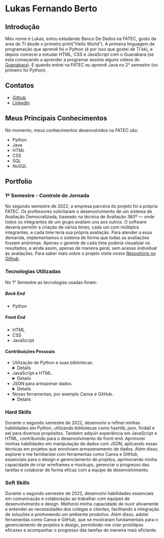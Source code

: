 # Lukas Fernando Berto

## Introdução
Meu nome é Lukas, estou estudando Banco De Dados na FATEC, gosto da area de TI desde o primeiro print("Hello World"). A primeira linguagem de programação que aprendi foi o Python (é por isso que gostei de TI kk), e depois comecei a estudar HTML, CSS e JavaScript com o Guanabara (se esta começando a aprender a programar assista alguns videos do [Guanabara](https://www.youtube.com/@CursoemVideo)). E quando entrei na FATEC eu aprendi Java no 2° semestre (no primeiro foi Python).

## Contatos
* [Github](https://github.com/LukasFernando)
* [LinkedIn](https://www.linkedin.com/)

## Meus Principais Conhecimentos
No momento, meus conhecimentos desenvolvidos na FATEC são:
* Python
* Java
* HTML
* CSS
* SQL
* NoSQL

## Portfolio
### 1º Semestre - Controle de Jornada
No segundo semestre de 2022, a empresa parceira do projeto foi a própria FATEC. Os professores solicitaram o desenvolvimento de um sistema de Avaliação Democratizada, baseado na técnica de Avaliação 360º — onde todos os integrantes de um grupo avaliam uns aos outros.
O software deveria permitir a criação de vários times, cada um com múltiplos integrantes, e cada time teria sua própria avaliação. Para atender a essa demanda, implementamos o sistema de forma que todas as avaliações fossem anônimas. Apenas o gerente de cada time poderia visualizar os resultados, e ainda assim, apenas de maneira geral, sem acesso individual às avaliações. Para saber mais sobre o projeto visite nosso [Repositório no Github](https://github.com/LukasFernando/FATEC-API-1_Semestre-Falcon).

### Tecnologias Utilizadas
No 1° Semestre as tecnologias usadas foram: 
##### **Back End**
  * Python
##### **Front End** 
  * HTML
  * CSS
  * JavaScript

#### Contribuições Pessoais
* Utilização de Python e suas bibliotecas. <details> Durante o segundo semestre de 2022, aprimorei minhas habilidades em Python e algumas bibliotecas como hashlib, json, findall, eel, entre outros. </details>
* JavaScript e HTML. <details> Durante o segundo semestre de 2022, aprendi JavaScript e HTML e ajudei no desenvolvimento do front-end. </details>
* JSON para armazenar dados. <details> Durante o segundo semestre de 2022, utilizamos o JSON para armazenar os dados do software, então consegui aprimorar minhas habilidades em utilizar com o Python. </details>
* Novas ferramentas, por exemplo Canva e GitHub. <details> Durante o segundo semestre de 2022, explorei e me familiarizei com diversas ferramentas que se tornaram essenciais para o meu trabalho como Product Owner. No campo do design e prototipagem, adotei o Figma e o Canva, permitindo-me criar wireframes e mockups de forma mais eficiente e colaborativa. Além disso, aprofundei meu conhecimento em ferramentas de gerenciamento de projetos, como Jira e GitHub, utilizando-as para acompanhar o progresso das tarefas, gerenciar o backlog e colaborar com a equipe de desenvolvimento de maneira mais eficaz. </details>

### Hard Skills
Durante o segundo semestre de 2022, desenvolvi e refinei minhas habilidades em Python, utilizando bibliotecas como hashlib, json, findall e eel para diversos propósitos. Também adquiri experiência em JavaScript e HTML, contribuindo para o desenvolvimento do front-end. Aprimorei minhas habilidades em manipulação de dados com JSON, aplicando essas técnicas em projetos que envolviam armazenamento de dados. Além disso, explorei e me familiarizei com ferramentas como Canva e GitHub, essenciais para o design e gerenciamento de projetos, aprimorando minha capacidade de criar wireframes e mockups, gerenciar o progresso das tarefas e colaborar de forma eficaz com a equipe de desenvolvimento.

### Soft Skills
Durante o segundo semestre de 2022, desenvolvi habilidades essenciais em comunicação e colaboração ao trabalhar com equipes de desenvolvimento e design. Melhorei minha capacidade de ouvir ativamente e entender as necessidades dos colegas e clientes, facilitando a integração de soluções e promovendo um ambiente produtivo. Além disso, adotei ferramentas como Canva e GitHub, que se mostraram fundamentais para o gerenciamento de projetos e design, permitindo-me criar protótipos eficazes e acompanhar o progresso das tarefas de maneira mais eficiente.

